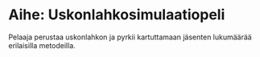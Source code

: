 # Aihe: Uskonlahkosimulaatiopeli
Pelaaja perustaa uskonlahkon ja pyrkii kartuttamaan jäsenten lukumäärää erilaisilla metodeilla.

